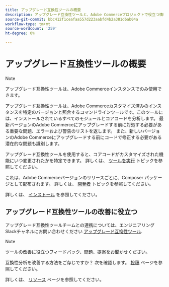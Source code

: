 ```yaml
---
title: アップグレード互換性ツールの概要
description: アップグレード互換性ツールと、Adobe Commerceプロジェクトで役立つ情報について説明します。
source-git-commit: bbc412f1ceafaa557d223aabfd4b2a381d6ab04a
workflow-type: tm+mt
source-wordcount: '259'
ht-degree: 0%

---
```



# アップグレード互換性ツールの概要

>[!NOTE]
>
>アップグレード互換性ツールは、Adobe Commerceインスタンスでのみ使用できます。

アップグレード互換性ツールは、Adobe Commerceカスタマイズ済みのインスタンスを特定のバージョンと照合するコマンドラインツールです。このツールには、インストールされているすべてのモジュールとコアコードを分析します。 最新バージョンのAdobe Commerceにアップグレードする前に対処する必要がある重要な問題、エラーおよび警告のリストを返します。 また、新しいバージョンのAdobe Commerceにアップグレードする前にコードで修正する必要がある潜在的な問題も識別します。

アップグレード互換性ツールを使用すると、コアコードがカスタマイズされた機能にいつ変更されたかを特定できます。 詳しくは、 [ツールを実行](../upgrade-compatibility-tool/run.md) トピックを参照してください。

これは、Adobe Commerceバージョンのリリースごとに、Composer パッケージとして配布されます。 詳しくは、 [開発者](../upgrade-compatibility-tool/developer.md) トピックを参照してください。

詳しくは、 [インストール](../upgrade-compatibility-tool/install.md) を参照してください。

## アップグレード互換性ツールの改善に役立つ

アップグレード互換性ツールチームとの連携については、エンジニアリングSlackチャネルにお問い合わせください [アップグレード互換性ツール](https://magentocommeng.slack.com/archives/C019Y143U9F).

>[!NOTE]
>
>ツールの改善に役立つフィードバック、問題、提案をお聞かせください。

互換性分析を改善する方法をご存じですか？ 次を確認します。 [投稿](https://devdocs.magento.com/guides/v2.4/coding-standards/contributing.html) ページを参照してください。

詳しくは、 [リソース](https://devdocs.magento.com/community/resources/resources.html) ページを参照してください。
